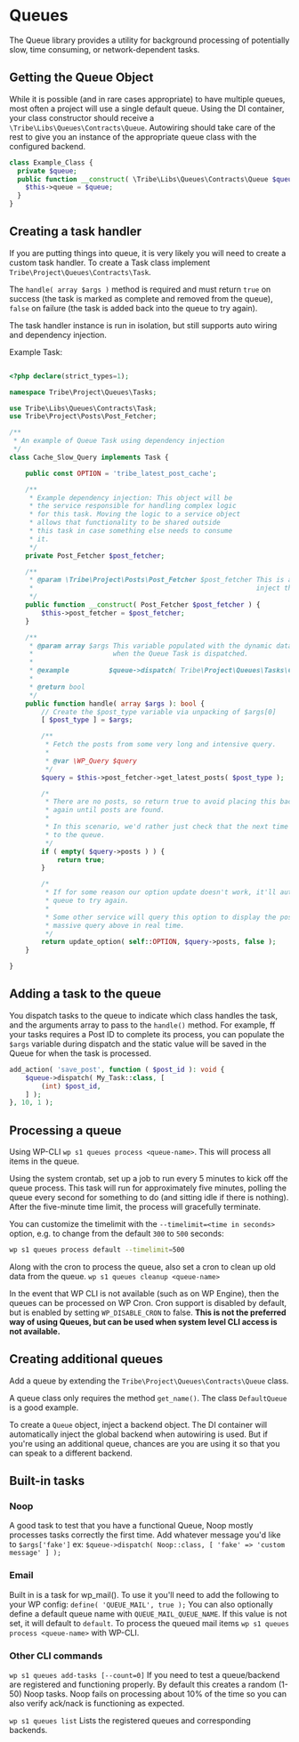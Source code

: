 # Queues

The Queue library provides a utility for background processing of potentially slow,
time consuming, or network-dependent tasks.

## Getting the Queue Object

While it is possible (and in rare cases appropriate) to have multiple queues, most often
a project will use a single default queue. Using the DI container, your class constructor
should receive a `\Tribe\Libs\Queues\Contracts\Queue`. Autowiring should take care of the
rest to give you an instance of the appropriate queue class with the configured backend.

```php
class Example_Class {
  private $queue;
  public function __construct( \Tribe\Libs\Queues\Contracts\Queue $queue ) {
    $this->queue = $queue;
  }
}
```

## Creating a task handler

If you are putting things into queue, it is very likely you will need to create a custom task handler.
To create a Task class implement `Tribe\Project\Queues\Contracts\Task`.

The `handle( array $args )` method is required and must return `true` on success (the task is marked as complete
and removed from the queue), `false` on failure (the task is added back into the queue to try again).

The task handler instance is run in isolation, but still supports auto wiring and dependency injection.

Example Task:

```php

<?php declare(strict_types=1);

namespace Tribe\Project\Queues\Tasks;

use Tribe\Libs\Queues\Contracts\Task;
use Tribe\Project\Posts\Post_Fetcher;

/**
 * An example of Queue Task using dependency injection
 */
class Cache_Slow_Query implements Task {

	public const OPTION = 'tribe_latest_post_cache';

	/**
	 * Example dependency injection: This object will be
	 * the service responsible for handling complex logic
	 * for this task. Moving the logic to a service object
	 * allows that functionality to be shared outside
	 * this task in case something else needs to consume
	 * it.
	 */
	private Post_Fetcher $post_fetcher;

	/**
	 * @param \Tribe\Project\Posts\Post_Fetcher $post_fetcher This is a concrete class. PHP-DI knows to automatically
	 *                                                        inject the instance without any needed configuration.
	 */
	public function __construct( Post_Fetcher $post_fetcher ) {
		$this->post_fetcher = $post_fetcher;
	}

	/**
	 * @param array $args This variable populated with the dynamic data you set
	 *                    when the Queue Task is dispatched.
	 *
	 * @example          $queue->dispatch( Tribe\Project\Queues\Tasks\Cache_Slow_Query::class, [ 'my_custom_post_type' ] );
	 *
	 * @return bool
	 */
	public function handle( array $args ): bool {
		// Create the $post_type variable via unpacking of $args[0]
		[ $post_type ] = $args;

		/**
		 * Fetch the posts from some very long and intensive query.
		 *
		 * @var \WP_Query $query
		 */
		$query = $this->post_fetcher->get_latest_posts( $post_type );

		/*
		 * There are no posts, so return true to avoid placing this back in the queue to run
		 * again until posts are found.
		 *
		 * In this scenario, we'd rather just check that the next time this task is dispatched
		 * to the queue.
		 */
		if ( empty( $query->posts ) ) {
			return true;
		}

		/*
		 * If for some reason our option update doesn't work, it'll automatically be placed back in the
		 * queue to try again.
		 *
		 * Some other service will query this option to display the posts instead of running the
		 * massive query above in real time.
		 */
		return update_option( self::OPTION, $query->posts, false );
	}

}

```

## Adding a task to the queue

You dispatch tasks to the queue to indicate which class handles the task, and the arguments array to pass
to the `handle()` method. For example, ff your tasks requires a Post ID to complete its process, 
you can populate the `$args` variable during dispatch and the static value will be saved in the Queue
for when the task is processed. 

```php
add_action( 'save_post', function ( $post_id ): void {
	$queue->dispatch( My_Task::class, [
		(int) $post_id,
	] );
}, 10, 1 );
```


## Processing a queue

Using WP-CLI `wp s1 queues process <queue-name>`. This will process all items in the queue.

Using the system crontab, set up a job to run every 5 minutes to kick off the queue process. This
task will run for approximately five minutes, polling the queue every second for something to do
(and sitting idle if there is nothing). After the five-minute time limit, the process will gracefully
terminate.

You can customize the timelimit with the `--timelimit=<time in seconds>` option, e.g. to change from the default
`300` to `500` seconds:

```bash
wp s1 queues process default --timelimit=500
```

Along with the cron to process the queue, also set a cron to clean up old data from the queue.
`wp s1 queues cleanup <queue-name>`

In the event that WP CLI is not available (such as on WP Engine), then the queues can be processed on WP Cron.
Cron support is disabled by default, but is enabled by setting `WP_DISABLE_CRON` to false. **This is not the preferred way
of using Queues, but can be used when system level CLI access is not available.**

## Creating additional queues

Add a queue by extending the `Tribe\Project\Queues\Contracts\Queue` class.

A queue class only requires the method `get_name()`. The class `DefaultQueue` is a good example.

To create a `Queue` object, inject a backend object. The DI container will automatically inject
the global backend when autowiring is used. But if you're using an additional queue, chances are
you are using it so that you can speak to a different backend.

## Built-in tasks
### Noop
A good task to test that you have a functional Queue, Noop mostly processes tasks correctly the first time.
Add whatever message you'd like to `$args['fake']`
ex: `$queue->dispatch( Noop::class, [ 'fake' => 'custom message' ] );`

### Email
Built in is a task for wp_mail(). To use it you'll need to add the following to your WP config:
`define( 'QUEUE_MAIL', true );`
You can also optionally define a default queue name with `QUEUE_MAIL_QUEUE_NAME`. If this value is not set, it will default to `default`.
To process the queued mail items `wp s1 queues process <queue-name>` with WP-CLI.

### Other CLI commands
`wp s1 queues add-tasks [--count=0]`
If you need to test a queue/backend are registered and functioning properly. By default this
creates a random (1-50) Noop tasks.  Noop fails on processing about 10% of the time so you can
also verify ack/nack is functioning as expected.

`wp s1 queues list`
Lists the registered queues and corresponding backends.

